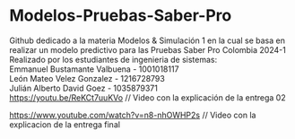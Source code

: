 # Modelos-Pruebas-Saber-Pro
Github dedicado a la materia Modelos &amp; Simulación 1 en la cual se basa en realizar un modelo predictivo para las Pruebas Saber Pro Colombia 2024-1
Realizado por los estudiantes de ingenieria de sistemas:
<br>
Emmanuel Bustamante Valbuena - 1001018117
<br>
León Mateo Velez Gonzalez - 1216728793
<br>
Julián Alberto David Goez - 1035879371
<br>
https://youtu.be/ReKCt7uuKVo
// Video con la explicación de la entrega 02

https://www.youtube.com/watch?v=n8-nhOWHP2s
// Video con la explicacion de la entrega final
